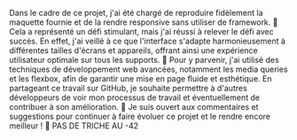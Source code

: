 Dans le cadre de ce projet, j'ai été chargé de reproduire fidèlement la maquette fournie et de la rendre responsive sans utiliser de framework. 📱 Cela a représenté un défi stimulant, mais j'ai réussi à relever le défi avec succès. En effet, j'ai veillé à ce que l'interface s'adapte harmonieusement à différentes tailles d'écrans et appareils, offrant ainsi une expérience utilisateur optimale sur tous les supports. 💼 Pour y parvenir, j'ai utilisé des techniques de développement web avancées, notamment les media queries et les flexbox, afin de garantir une mise en page fluide et esthétique. En partageant ce travail sur GitHub, je souhaite permettre à d'autres développeurs de voir mon processus de travail et éventuellement de contribuer à son amélioration. 🌟 Je suis ouvert aux commentaires et suggestions pour continuer à faire évoluer ce projet et le rendre encore meilleur ! 💬 PAS DE TRICHE AU -42
